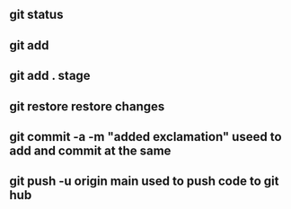 ## git status
## git add
## git add . stage 
## git restore restore changes
##  git commit -a -m "added exclamation" useed to add and commit at the same
## git push -u origin main used to push code to git hub 